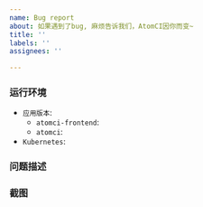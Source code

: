 ```yaml
---
name: Bug report
about: 如果遇到了bug, 麻烦告诉我们，AtomCI因你而变~
title: ''
labels: ''
assignees: ''

---
```


### 运行环境
* `应用版本`:
     * `atomci-frontend`: 
     * `atomci`:
* `Kubernetes`:

### 问题描述

### 截图
